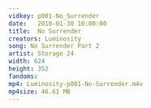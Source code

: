 ```yaml
---
vidkey: p001-No_Surrender
date:   2010-01-30 10:00:00
title:  No Surrender
creators: Luminosity
song: No Surrender Part 2
artist: Storage 24
width: 624
height: 352
fandoms: 
mp4: Luminosity-p001-No-Surrender.m4v
mp4size: 46.61 MB
---
```


  <div>
  
  </div>
  